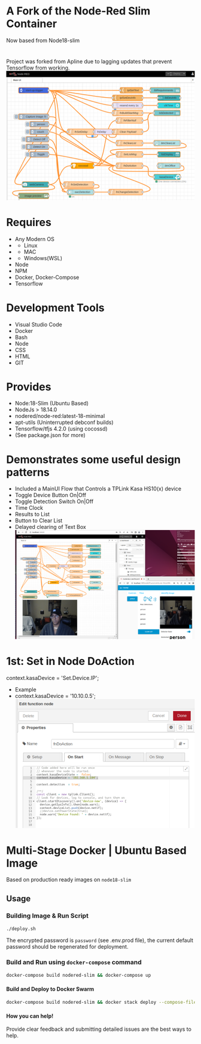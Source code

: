 #
# A Fork of the Node-Red Slim Container
 Now based from Node18-slim
#
 Project was forked from Apline due to lagging updates that prevent Tensorflow from working.  
![alt text](https://github.com/wuttechadmin/node-red-slim/blob/main/images/flow.png?raw=true)

#
# Requires
* Any Modern OS
* * Linux
* * MAC 
* * Windows(WSL)
* Node 
* NPM
* Docker, Docker-Compose
* Tensorflow

#
# Development Tools
* Visual Studio Code
* Docker
* Bash
* Node
* CSS
* HTML
* GIT

#
# Provides
* Node:18-Slim (Ubuntu Based)
* NodeJs > 18.14.0  
* nodered/node-red:latest-18-minimal
* apt-utils (Uninterrupted debconf builds)
* Tensorflow/tfjs 4.2.0 (using cocossd)
* (See package.json for more)

#
#  Demonstrates some useful design patterns 
* Included a MainUI Flow that Controls a TPLink Kasa HS10(x) device
* Toggle Device Button On|Off
* Toggle Detection Switch On|Off
* Time Clock 
* Results to List
* Button to Clear List
* Delayed clearing of Text Box
![alt text](https://github.com/wuttechadmin/node-red-slim/blob/main/images/flow-and-app.png?raw=true)
#
# 1st: Set in Node DoAction
context.kasaDevice = 'Set.Device.IP'; 
* Example
* context.kasaDevice = '10.10.0.5'; 
![alt text](https://github.com/wuttechadmin/node-red-slim/blob/main/images/kasa-device-setup.png?raw=true)

#
# Multi-Stage Docker | Ubuntu Based Image
Based on production ready images on `node18-slim`

## Usage
### Building Image & Run Script

```bash
./deploy.sh
```
The encrypted password is `password` (see .env.prod file), the current default password should be regenerated for deployment.

### Build and Run using `docker-compose` command

```bash
docker-compose build nodered-slim && docker-compose up
```

#### Build and Deploy to Docker Swarm
```bash
docker-compose build nodered-slim && docker stack deploy --compose-file docker-compose.yml wuttech
```
#### How you can help!
Provide clear feedback and submitting detailed issues are the best ways to help.

